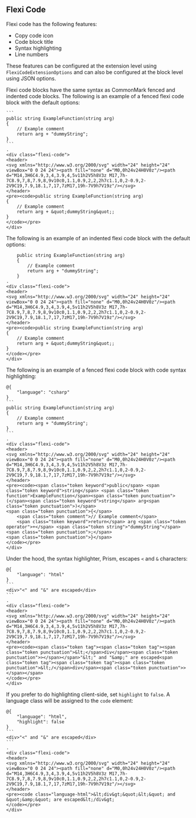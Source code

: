 ## Flexi Code
Flexi code has the following features:

- Copy code icon
- Code block title
- Syntax highlighting
- Line numbers

These features can be configured at the extension level using `FlexiCodeExtensionOptions` and can also be configured at the 
block level using JSON options.

Flexi code blocks have the same syntax as CommonMark fenced and indented code blocks.
The following is an example of a fenced flexi code block with the default options:

```````````````````````````````` example
```
public string ExampleFunction(string arg)
{
    // Example comment
    return arg + "dummyString";
}
```
.
<div class="flexi-code">
<header>
<svg xmlns="http://www.w3.org/2000/svg" width="24" height="24" viewBox="0 0 24 24"><path fill="none" d="M0,0h24v24H0V0z"/><path d="M14,3H6C4.9,3,4,3.9,4,5v11h2V5h8V3z M17,7h-7C8.9,7,8,7.9,8,9v10c0,1.1,0.9,2,2,2h7c1.1,0,2-0.9,2-2V9C19,7.9,18.1,7,17,7zM17,19h-7V9h7V19z"/></svg>
</header>
<pre><code>public string ExampleFunction(string arg)
{
    // Example comment
    return arg + &quot;dummyString&quot;;
}
</code></pre>
</div>
````````````````````````````````

The following is an example of an indented flexi code block with the default options:

```````````````````````````````` example
    public string ExampleFunction(string arg)
    {
        // Example comment
        return arg + "dummyString";
    }
.
<div class="flexi-code">
<header>
<svg xmlns="http://www.w3.org/2000/svg" width="24" height="24" viewBox="0 0 24 24"><path fill="none" d="M0,0h24v24H0V0z"/><path d="M14,3H6C4.9,3,4,3.9,4,5v11h2V5h8V3z M17,7h-7C8.9,7,8,7.9,8,9v10c0,1.1,0.9,2,2,2h7c1.1,0,2-0.9,2-2V9C19,7.9,18.1,7,17,7zM17,19h-7V9h7V19z"/></svg>
</header>
<pre><code>public string ExampleFunction(string arg)
{
    // Example comment
    return arg + &quot;dummyString&quot;;
}
</code></pre>
</div>
````````````````````````````````

The following is an example of a fenced flexi code block with code syntax highlighting:
```````````````````````````````` example
@{
    "language": "csharp"
}
```
public string ExampleFunction(string arg)
{
    // Example comment
    return arg + "dummyString";
}
```
.
<div class="flexi-code">
<header>
<svg xmlns="http://www.w3.org/2000/svg" width="24" height="24" viewBox="0 0 24 24"><path fill="none" d="M0,0h24v24H0V0z"/><path d="M14,3H6C4.9,3,4,3.9,4,5v11h2V5h8V3z M17,7h-7C8.9,7,8,7.9,8,9v10c0,1.1,0.9,2,2,2h7c1.1,0,2-0.9,2-2V9C19,7.9,18.1,7,17,7zM17,19h-7V9h7V19z"/></svg>
</header>
<pre><code><span class="token keyword">public</span> <span class="token keyword">string</span> <span class="token function">ExampleFunction</span><span class="token punctuation">(</span><span class="token keyword">string</span> arg<span class="token punctuation">)</span>
<span class="token punctuation">{</span>
    <span class="token comment">// Example comment</span>
    <span class="token keyword">return</span> arg <span class="token operator">+</span> <span class="token string">"dummyString"</span><span class="token punctuation">;</span>
<span class="token punctuation">}</span>
</code></pre>
</div>
````````````````````````````````

Under the hood, the syntax highlighter, Prism, escapes `<` and `&` characters:
```````````````````````````````` example
@{
    "language": "html"
}
```
<div>"<" and "&" are escaped</div>
```
.
<div class="flexi-code">
<header>
<svg xmlns="http://www.w3.org/2000/svg" width="24" height="24" viewBox="0 0 24 24"><path fill="none" d="M0,0h24v24H0V0z"/><path d="M14,3H6C4.9,3,4,3.9,4,5v11h2V5h8V3z M17,7h-7C8.9,7,8,7.9,8,9v10c0,1.1,0.9,2,2,2h7c1.1,0,2-0.9,2-2V9C19,7.9,18.1,7,17,7zM17,19h-7V9h7V19z"/></svg>
</header>
<pre><code><span class="token tag"><span class="token tag"><span class="token punctuation">&lt;</span>div</span><span class="token punctuation">></span></span>"&lt;" and "&amp;" are escaped<span class="token tag"><span class="token tag"><span class="token punctuation">&lt;/</span>div</span><span class="token punctuation">></span></span>
</code></pre>
</div>
````````````````````````````````

If you prefer to do highlighting client-side, set `highlight` to `false`. A language class will be assigned to the `code` element:
```````````````````````````````` example
@{
    "language": "html",
    "highlight": false
}
```
<div>"<" and "&" are escaped</div>
```
.
<div class="flexi-code">
<header>
<svg xmlns="http://www.w3.org/2000/svg" width="24" height="24" viewBox="0 0 24 24"><path fill="none" d="M0,0h24v24H0V0z"/><path d="M14,3H6C4.9,3,4,3.9,4,5v11h2V5h8V3z M17,7h-7C8.9,7,8,7.9,8,9v10c0,1.1,0.9,2,2,2h7c1.1,0,2-0.9,2-2V9C19,7.9,18.1,7,17,7zM17,19h-7V9h7V19z"/></svg>
</header>
<pre><code class="language-html">&lt;div&gt;&quot;&lt;&quot; and &quot;&amp;&quot; are escaped&lt;/div&gt;
</code></pre>
</div>
````````````````````````````````